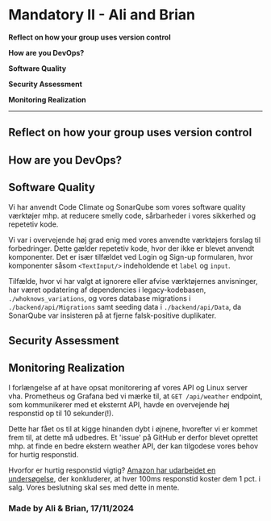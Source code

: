 # Mandatory II - Ali and Brian


**Reflect on how your group uses version control**

**How are you DevOps?**

**Software Quality**

**Security Assessment**

**Monitoring Realization**

---

## Reflect on how your group uses version control

## How are you DevOps?

## Software Quality

Vi har anvendt Code Climate og SonarQube som vores software quality værktøjer mhp. at reducere smelly code, sårbarheder i vores sikkerhed og repetetiv kode.

Vi var i overvejende høj grad enig med vores anvendte værktøjers forslag til forbedringer. Dette gælder repetetiv kode, hvor der ikke er blevet anvendt komponenter. Det er især tilfældet ved Login og Sign-up formularen, hvor komponenter såsom `<TextInput/>` indeholdende et `label` og `input`.

Tilfælde, hvor vi har valgt at ignorere eller afvise værktøjernes anvisninger, har været opdatering af dependencies i legacy-kodebasen, `./whoknows_variations`, og vores database migrations i `./backend/api/Migrations` samt seeding data i `./backend/api/Data`, da SonarQube var insisteren på at fjerne falsk-positive duplikater.

## Security Assessment

## Monitoring Realization

I forlængelse af at have opsat monitorering af vores API og Linux server vha. Prometheus og Grafana bed vi mærke til, at `GET /api/weather` endpoint, som kommunikerer med et eksternt API, havde en overvejende høj responstid op til 10 sekunder(!).

Dette har fået os til at kigge hinanden dybt i øjnene, hvorefter vi er kommet frem til, at dette må udbedres. Et 'issue' på GitHub er derfor blevet oprettet mhp. at finde en bedre ekstern weather API, der kan tilgodese vores behov for hurtig responstid.

Hvorfor er hurtig responstid vigtig? [Amazon har udarbejdet en undersøgelse](https://www.gigaspaces.com/blog/amazon-found-every-100ms-of-latency-cost-them-1-in-sales/), der konkluderer, at hver 100ms responstid koster dem 1 pct. i salg. Vores beslutning skal ses med dette in mente.

### Made by Ali & Brian, 17/11/2024
